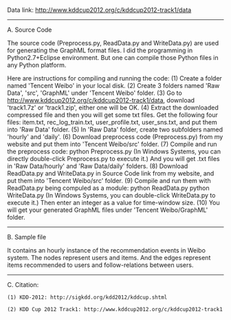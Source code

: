 Data link:
http://www.kddcup2012.org/c/kddcup2012-track1/data


----------------------------------------------------------------------------------------------------------------------

A. Source Code

The source code (Preprocess.py, ReadData.py and WriteData.py) are used for generating the GraphML format files. I did the programming in Python2.7+Eclipse environment. But one can compile those Python files in any Python platform.

Here are instructions for compiling and running the code:
	(1) Create a folder named 'Tencent Weibo' in your local disk.
	(2) Create 3 folders named 'Raw Data', 'src', 'GraphML' under 'Tencent Weibo' folder.
	(3) Go to http://www.kddcup2012.org/c/kddcup2012-track1/data, download 'track1.7z' or 'track1.zip', either one will be OK.
	(4) Extract the downloaded compressed file and then you will get some txt files. Get the following four files: item.txt, rec_log_train.txt, user_profile.txt, user_sns.txt, and put them into 'Raw Data' folder.
	(5) In 'Raw Data' folder, create two subfolders named 'hourly' and 'daily'.
	(6) Download preprocess code (Preprocess.py) from my website and put them into 'Tencent Weibo/src' folder.
	(7) Compile and run the preprocess code:
		python Preprocess.py
		 (In Windows Systems, you can directly double-click Preprocess.py to execute it.) And you will get .txt files in 'Raw Data/hourly' and 'Raw Data/daily' folders.
	(8) Download ReadData.py and WriteData.py in Source Code link from my website, and put them into 'Tencent Weibo/src' folder.
	(9) Compile and run them with ReadData.py being compuled as a module:
		python ReadData.py
		python WriteData.py
		 (In Windows Systems, you can double-click WriteData.py to execute it.) Then enter an integer as a value for time-window size.
	(10) You will get your generated GraphML files under 'Tencent Weibo/GraphML' folder.

----------------------------------------------------------------------------------------------------------------------

B. Sample file

It contains an hourly instance of the recommendation events in Weibo system. The nodes represent users and items. And the edges represent 
items recommended to users and follow-relations between users.

----------------------------------------------------------------------------------------------------------------------

C. Citation:
	
	(1) KDD-2012: http://sigkdd.org/kdd2012/kddcup.shtml
	
	(2) KDD Cup 2012 Track1: http://www.kddcup2012.org/c/kddcup2012-track1
	
